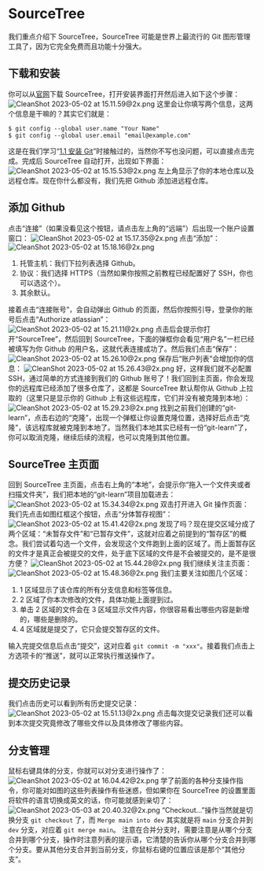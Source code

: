 # SourceTree

我们重点介绍下 SourceTree，SourceTree 可能是世界上最流行的 Git 图形管理工具了，因为它完全免费而且功能十分强大。

## 下载和安装

你可以从[官网](https://www.sourcetreeapp.com/)下载 SourceTree，打开安装界面打开然后进入如下这个步骤：
![CleanShot 2023-05-02 at 15.11.59@2x.png](https://cdn.nlark.com/yuque/0/2023/png/29695294/1683011530459-1e619f0f-0dc1-4d71-a1cb-1ff488d34a8c.png#averageHue=%23f4f4f3&clientId=u069fd63d-52bd-4&from=paste&height=505&id=u4141dbbe&originHeight=1010&originWidth=1440&originalType=binary&ratio=2&rotation=0&showTitle=false&size=117090&status=done&style=none&taskId=ua6094390-c07f-4e62-9041-cc57209dba5&title=&width=720)
这里会让你填写两个信息，这两个信息是干嘛的？其实它们就是：
```shell
$ git config --global user.name "Your Name"
$ git config --global user.email "email@example.com"
```
这是在我们学习“[1.1 安装 Git](https://www.yuque.com/kana/zys3kp/wmu0973mg4ekgzly)”时接触过的，当然你不写也没问题，可以直接点击完成。完成后 SourceTree 自动打开，出现如下界面：
![CleanShot 2023-05-02 at 15.15.53@2x.png](https://cdn.nlark.com/yuque/0/2023/png/29695294/1683011788905-5e7f924d-1134-4e67-b360-71874cfb428a.png#averageHue=%23f3f2f0&clientId=uc7bf4515-6c76-4&from=paste&height=629&id=ua68a803d&originHeight=1258&originWidth=966&originalType=binary&ratio=2&rotation=0&showTitle=false&size=224969&status=done&style=none&taskId=ub7355675-48fa-4557-875a-501225f5d5d&title=&width=483)
左上角显示了你的本地仓库以及远程仓库。现在你什么都没有，我们先把 Github 添加进远程仓库。
## 添加 Github

点击“连接”（如果没看见这个按钮，请点击左上角的“远端”）后出现一个账户设置窗口：
![CleanShot 2023-05-02 at 15.17.35@2x.png](https://cdn.nlark.com/yuque/0/2023/png/29695294/1683011875720-3ccb0c2d-ce95-4cb3-b695-0bd9da85995b.png#averageHue=%23fbf9f9&clientId=uc7bf4515-6c76-4&from=paste&height=420&id=u79d3f824&originHeight=840&originWidth=1780&originalType=binary&ratio=2&rotation=0&showTitle=false&size=97384&status=done&style=none&taskId=ubd51bbbb-7f15-490f-bc88-34cbbdcbe2f&title=&width=890)
点击“添加”：
![CleanShot 2023-05-02 at 15.18.16@2x.png](https://cdn.nlark.com/yuque/0/2023/png/29695294/1683011909391-226754d4-6868-4c81-b0d4-46ca585a9029.png#averageHue=%23d7d7d7&clientId=uc7bf4515-6c76-4&from=paste&height=420&id=u73f9b670&originHeight=840&originWidth=1776&originalType=binary&ratio=2&rotation=0&showTitle=false&size=289978&status=done&style=none&taskId=u978393a8-0224-4965-829c-b09e3bf3684&title=&width=888)

1. 托管主机：我们下拉列表选择 Github。
2. 协议：我们选择 HTTPS（当然如果你按照之前教程已经配置好了 SSH，你也可以选这个）。
3. 其余默认。

接着点击“连接账号”，会自动弹出 Github 的页面，然后你按照引导，登录你的账号后点击“Authorize atlassian”：
![CleanShot 2023-05-02 at 15.21.11@2x.png](https://cdn.nlark.com/yuque/0/2023/png/29695294/1683012100448-53d49473-026d-4f88-838f-370ff24a41f5.png#averageHue=%2375a26b&clientId=uc7bf4515-6c76-4&from=paste&height=722&id=u391ebf77&originHeight=1444&originWidth=1138&originalType=binary&ratio=2&rotation=0&showTitle=false&size=166486&status=done&style=none&taskId=u42cff92d-6209-4c77-8500-6af68d12017&title=&width=569)
点击后会提示你打开“SourceTree”，然后回到 SourceTree，下面的弹框你会看见“用户名”一栏已经被填写为你 Github 的用户名，这就代表连接成功了。然后我们点击“保存”：
![CleanShot 2023-05-02 at 15.26.10@2x.png](https://cdn.nlark.com/yuque/0/2023/png/29695294/1683012400733-39a9a0c5-adc1-43d8-8470-633451fa5912.png#averageHue=%23f6efef&clientId=uc7bf4515-6c76-4&from=paste&height=220&id=u9f9bcc61&originHeight=440&originWidth=920&originalType=binary&ratio=2&rotation=0&showTitle=false&size=65807&status=done&style=none&taskId=u80844731-e21b-4a8d-93f1-77371818d9d&title=&width=460)
保存后“账户列表”会增加你的信息：
![CleanShot 2023-05-02 at 15.26.43@2x.png](https://cdn.nlark.com/yuque/0/2023/png/29695294/1683012435265-c8183a5b-9774-436f-ade5-b3ae32a65814.png#averageHue=%23f8f7f7&clientId=uc7bf4515-6c76-4&from=paste&height=423&id=ub3af68ac&originHeight=846&originWidth=1774&originalType=binary&ratio=2&rotation=0&showTitle=false&size=112108&status=done&style=none&taskId=u6bf48550-5f0b-4d5b-ae94-38df6c4dd85&title=&width=887)
好，这样我们就不必配置 SSH，通过简单的方式连接到我们的 Github 账号了！我们回到主页面，你会发现你的远程库已经添加了很多仓库了，这都是 SourceTree 默认帮你从 Github 上拉取的（这里只是显示你的 Github 上有这些远程库，它们并没有被克隆到本地）：
![CleanShot 2023-05-02 at 15.29.23@2x.png](https://cdn.nlark.com/yuque/0/2023/png/29695294/1683012629424-3c772a6e-4c63-423c-92f9-9873dc80fd1d.png#averageHue=%23f8f6f6&clientId=uc7bf4515-6c76-4&from=paste&height=625&id=uae6d6c99&originHeight=1250&originWidth=964&originalType=binary&ratio=2&rotation=0&showTitle=false&size=91568&status=done&style=none&taskId=u95e31cf0-5168-4b0f-9fc8-3290ea3d4c3&title=&width=482)
找到之前我们创建的“git-learn”，点击右边的“克隆”，出现一个弹框让你设置克隆位置，选择好后点击“克隆”，该远程库就被克隆到本地了。当然我们本地其实已经有一份“git-learn”了，你可以取消克隆，继续后续的流程，也可以克隆到其他位置。
## SourceTree 主页面

回到 SourceTree 主页面，点击右上角的“本地”，会提示你“拖入一个文件夹或者扫描文件夹”，我们把本地的“git-learn”项目加载进去：
![CleanShot 2023-05-02 at 15.34.34@2x.png](https://cdn.nlark.com/yuque/0/2023/png/29695294/1683012882255-d851ef92-c42e-4a74-aa79-fb936408e6a9.png#averageHue=%23fafafa&clientId=uc7bf4515-6c76-4&from=paste&height=627&id=u180be8ab&originHeight=1254&originWidth=972&originalType=binary&ratio=2&rotation=0&showTitle=false&size=105137&status=done&style=none&taskId=u47e7cf12-3381-4f1a-b715-5ae92ca2d94&title=&width=486)
双击打开进入 Git 操作页面：
我们先点击如图红框这个按钮，点击“分体暂存视图”：
![CleanShot 2023-05-02 at 15.41.42@2x.png](https://cdn.nlark.com/yuque/0/2023/png/29695294/1683013314645-2bc58509-9dd7-4a0c-b8f5-340d77086dec.png#averageHue=%23eeedec&clientId=u183bc5e5-f36a-4&from=paste&height=917&id=ud6ef9e72&originHeight=1834&originWidth=3092&originalType=binary&ratio=2&rotation=0&showTitle=false&size=443915&status=done&style=none&taskId=u5bd34843-94e9-46b2-980c-3deb1f5393e&title=&width=1546)
发现了吗？现在提交区域分成了两个区域：“未暂存文件”和“已暂存文件”，这就对应着之前提到的“暂存区”的概念。我们尝试着勾选一个文件，会发现这个文件跑到上面的区域了。而上面暂存区的文件才是真正会被提交的文件，处于底下区域的文件是不会被提交的，是不是很方便？
![CleanShot 2023-05-02 at 15.44.28@2x.png](https://cdn.nlark.com/yuque/0/2023/png/29695294/1683013488072-65fb549a-ee6e-4f4f-8fa1-04fa8f00ebcb.png#averageHue=%23f4f2f1&clientId=u183bc5e5-f36a-4&from=paste&height=861&id=u0c1aeb5a&originHeight=1722&originWidth=2692&originalType=binary&ratio=2&rotation=0&showTitle=false&size=306675&status=done&style=none&taskId=u2817f784-7c04-4bba-8d11-2d3cdf1ee56&title=&width=1346)
我们继续关注主页面：
![CleanShot 2023-05-02 at 15.48.36@2x.png](https://cdn.nlark.com/yuque/0/2023/png/29695294/1683013737593-be162a30-d36a-4ca3-a9b5-4877c31b2f6c.png#averageHue=%23efefee&clientId=u183bc5e5-f36a-4&from=paste&height=888&id=u53aa0738&originHeight=1776&originWidth=3002&originalType=binary&ratio=2&rotation=0&showTitle=false&size=904222&status=done&style=none&taskId=ubd62fb12-8076-4041-940e-8fb492d298f&title=&width=1501)
我们主要关注如图几个区域：

1. 1 区域显示了该仓库的所有分支信息和标签等信息。
2. 2 区域了你本次修改的文件，具体功能上面提到过。
3. 单击 2 区域的文件会在 3 区域显示文件内容，你很容易看出哪些内容是新增的，哪些是删除的。
4. 4 区域就是提交了，它只会提交暂存区的文件。

输入完提交信息后点击“提交”，这对应着 `git commit -m "xxx"`。接着我们点击上方选项卡的“推送”，就可以正常执行推送操作了。
## 提交历史记录

我们点击历史可以看到所有历史提交记录：
![CleanShot 2023-05-02 at 15.51.13@2x.png](https://cdn.nlark.com/yuque/0/2023/png/29695294/1683013904624-a04b55e1-dc25-4e55-9168-d013cb983808.png#averageHue=%23f4efee&clientId=u183bc5e5-f36a-4&from=paste&height=890&id=u72752205&originHeight=1780&originWidth=3010&originalType=binary&ratio=2&rotation=0&showTitle=false&size=695639&status=done&style=none&taskId=u210d9855-88fb-4af1-ae4d-ffe5df8a6be&title=&width=1505)
点击每次提交记录我们还可以看到本次提交究竟修改了哪些文件以及具体修改了哪些内容。
## 分支管理

鼠标右键具体的分支，你就可以对分支进行操作了：
![CleanShot 2023-05-02 at 16.04.42@2x.png](https://cdn.nlark.com/yuque/0/2023/png/29695294/1683014702165-1d6f3bde-dfcc-4ccc-b635-f3daacdb9c68.png#averageHue=%23d7dad9&clientId=u5db2ab89-b832-4&from=paste&height=537&id=u04134f35&originHeight=1074&originWidth=708&originalType=binary&ratio=2&rotation=0&showTitle=false&size=245672&status=done&style=none&taskId=u136eab05-49ba-437f-80ef-74bc01ee3ff&title=&width=354)
学了前面的各种分支操作指令，你可能对如图的这些列表操作有些迷惑，但如果你在 SourceTree 的设置里面将软件的语言切换成英文的话，你可能就感到亲切了：
![CleanShot 2023-05-03 at 20.40.32@2x.png](https://cdn.nlark.com/yuque/0/2023/png/29695294/1683117645962-4307d9b7-c73b-46ca-ba40-664db1c993c1.png#averageHue=%23e9e8e7&clientId=u5021c938-dcd6-4&from=paste&height=665&id=ud3c7908b&originHeight=1330&originWidth=806&originalType=binary&ratio=2&rotation=0&showTitle=false&size=295939&status=done&style=none&taskId=u9cc0910d-cd29-4bf4-85dc-39a34deab25&title=&width=403)
“Checkout...”操作当然就是切换分支 `git checkout` 了，而 `Merge main into dev` 其实就是将 `main` 分支合并到 `dev` 分支，对应着 `git merge main`。
注意在合并分支时，需要注意是从哪个分支合并到哪个分支，操作时注意列表的提示语，它清楚的告诉你从哪个分支合并到哪个分支。要从其他分支合并到当前分支，你鼠标右键的位置应该是那个“其他分支”。
